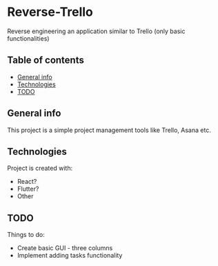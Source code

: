 # Reverse-Trello
Reverse engineering an application similar to Trello (only basic functionalities)

## Table of contents
* [General info](#general-info)
* [Technologies](#technologies)
* [TODO](#todo)


## General info
This project is a simple project management tools like Trello, Asana etc.
	
## Technologies
Project is created with:
* React?
* Flutter?
* Other 
 
## TODO
Things to do:
* Create basic GUI - three columns
* Implement adding tasks functionality



